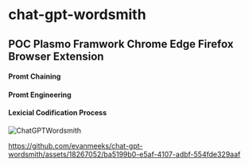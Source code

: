 # chat-gpt-wordsmith

## POC Plasmo Framwork Chrome Edge Firefox Browser Extension 

#### Promt Chaining
#### Promt Engineering
#### Lexicial Codification Process

![ChatGPTWordsmith](https://github.com/evanmeeks/chat-gpt-wordsmith/assets/18267052/e8343b85-03fa-4983-a2c6-701937bbb44d)

https://github.com/evanmeeks/chat-gpt-wordsmith/assets/18267052/ba5199b0-e5af-4107-adbf-554fde329aaf

